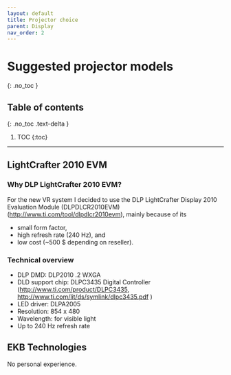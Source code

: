 ```yaml
---
layout: default
title: Projector choice
parent: Display
nav_order: 2
---
```


# Suggested projector models
{: .no_toc }

## Table of contents
{: .no_toc .text-delta }

1. TOC
{:toc}

---


## LightCrafter 2010 EVM

### Why DLP LightCrafter 2010 EVM?
For the new VR system I decided to use the  DLP LightCrafter Display 2010 Evaluation Module (DLPDLCR2010EVM) (http://www.ti.com/tool/dlpdlcr2010evm), mainly because of its
* small form factor,
* high refresh rate (240 Hz), and
* low cost (~500 $ depending on reseller).

### Technical overview
* DLP DMD: DLP2010 .2 WXGA
* DLD support chip: DLPC3435 Digital Controller (http://www.ti.com/product/DLPC3435, http://www.ti.com/lit/ds/symlink/dlpc3435.pdf )
* LED driver: DLPA2005
* Resolution: 854 x 480
* Wavelength: for visible light
* Up to 240 Hz refresh rate


## EKB Technologies
No personal experience.
